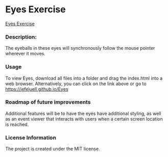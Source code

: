 # Eyes Exercise
<a href="https://jefejuell.github.io/Eyes/"> Eyes Exercise </a>

### **Description:**  
The eyeballs in these eyes will synchronously follow the mouse pointer wherever it moves.

### **Usage**
To view Eyes, download all files into a folder and drag the index.html into a web browser. Alternatively, you can click on the link above or go to https://jefejuell.github.io/Eyes 
  
### **Roadmap of future improvements**
Additional features will be to have the eyes have additional styling, as well as an event viewer that interacts with users when a certain screen location is reached.

### **License Information**
The project is created under the MIT license.
